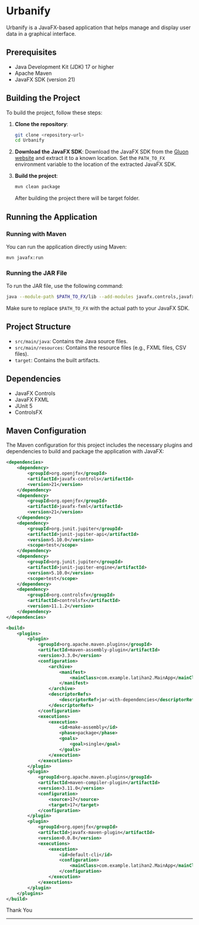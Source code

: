 
# Urbanify

Urbanify is a JavaFX-based application that helps manage and display user data in a graphical interface.

## Prerequisites

- Java Development Kit (JDK) 17 or higher
- Apache Maven
- JavaFX SDK (version 21)

## Building the Project

To build the project, follow these steps:

1. **Clone the repository**:
    ```sh
    git clone <repository-url>
    cd Urbanify
    ```

2. **Download the JavaFX SDK**:
    Download the JavaFX SDK from the [Gluon website](https://gluonhq.com/products/javafx/) and extract it to a known location. Set the `PATH_TO_FX` environment variable to the location of the extracted JavaFX SDK.

3. **Build the project**:
    ```sh
    mvn clean package
    ```
    After building the project there will be target folder.

## Running the Application

### Running with Maven

You can run the application directly using Maven:

```sh
mvn javafx:run
```

### Running the JAR File

To run the JAR file, use the following command:

```sh
java --module-path $PATH_TO_FX/lib --add-modules javafx.controls,javafx.fxml -jar target/Urbanify-1.0-SNAPSHOT-jar-with-dependencies.jar
```

Make sure to replace `$PATH_TO_FX` with the actual path to your JavaFX SDK.

## Project Structure

- `src/main/java`: Contains the Java source files.
- `src/main/resources`: Contains the resource files (e.g., FXML files, CSV files).
- `target`: Contains the built artifacts.

## Dependencies

- JavaFX Controls
- JavaFX FXML
- JUnit 5
- ControlsFX

## Maven Configuration

The Maven configuration for this project includes the necessary plugins and dependencies to build and package the application with JavaFX:

```xml
<dependencies>
    <dependency>
        <groupId>org.openjfx</groupId>
        <artifactId>javafx-controls</artifactId>
        <version>21</version>
    </dependency>
    <dependency>
        <groupId>org.openjfx</groupId>
        <artifactId>javafx-fxml</artifactId>
        <version>21</version>
    </dependency>
    <dependency>
        <groupId>org.junit.jupiter</groupId>
        <artifactId>junit-jupiter-api</artifactId>
        <version>5.10.0</version>
        <scope>test</scope>
    </dependency>
    <dependency>
        <groupId>org.junit.jupiter</groupId>
        <artifactId>junit-jupiter-engine</artifactId>
        <version>5.10.0</version>
        <scope>test</scope>
    </dependency>
    <dependency>
        <groupId>org.controlsfx</groupId>
        <artifactId>controlsfx</artifactId>
        <version>11.1.2</version>
    </dependency>
</dependencies>

<build>
    <plugins>
        <plugin>
            <groupId>org.apache.maven.plugins</groupId>
            <artifactId>maven-assembly-plugin</artifactId>
            <version>3.3.0</version>
            <configuration>
                <archive>
                    <manifest>
                        <mainClass>com.example.latihan2.MainApp</mainClass>
                    </manifest>
                </archive>
                <descriptorRefs>
                    <descriptorRef>jar-with-dependencies</descriptorRef>
                </descriptorRefs>
            </configuration>
            <executions>
                <execution>
                    <id>make-assembly</id>
                    <phase>package</phase>
                    <goals>
                        <goal>single</goal>
                    </goals>
                </execution>
            </executions>
        </plugin>
        <plugin>
            <groupId>org.apache.maven.plugins</groupId>
            <artifactId>maven-compiler-plugin</artifactId>
            <version>3.11.0</version>
            <configuration>
                <source>17</source>
                <target>17</target>
            </configuration>
        </plugin>
        <plugin>
            <groupId>org.openjfx</groupId>
            <artifactId>javafx-maven-plugin</artifactId>
            <version>0.0.8</version>
            <executions>
                <execution>
                    <id>default-cli</id>
                    <configuration>
                        <mainClass>com.example.latihan2.MainApp</mainClass>
                    </configuration>
                </execution>
            </executions>
        </plugin>
    </plugins>
</build>
```

Thank You

---
